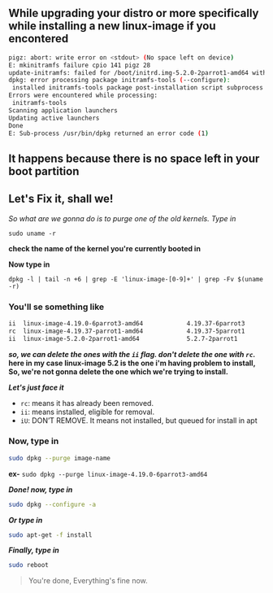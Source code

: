 ## While upgrading your distro or more specifically while installing a new linux-image if you encontered

```bash
pigz: abort: write error on <stdout> (No space left on device)
E: mkinitramfs failure cpio 141 pigz 28
update-initramfs: failed for /boot/initrd.img-5.2.0-2parrot1-amd64 with 1.
dpkg: error processing package initramfs-tools (--configure):
 installed initramfs-tools package post-installation script subprocess returned error exit status 1
Errors were encountered while processing:
 initramfs-tools
Scanning application launchers
Updating active launchers
Done
E: Sub-process /usr/bin/dpkg returned an error code (1)
```
## It happens because there is no space left  in your boot partition

## Let's Fix it, shall we!

*So what are we gonna do is to purge one of the old kernels.*
*Type in*
```
sudo uname -r
```
**check the name of the kernel you're currently booted in**

**Now type in**
```
dpkg -l | tail -n +6 | grep -E 'linux-image-[0-9]+' | grep -Fv $(uname -r)
```
### You'll se something like 

```bash
ii  linux-image-4.19.0-6parrot3-amd64            4.19.37-6parrot3              amd64        Linux 4.19 for 64-bit PCs
rc  linux-image-4.19.37-parrot1-amd64            4.19.37-5parrot1              amd64        Linux 4.19.37 for 64-bit PCs
ii  linux-image-5.2.0-2parrot1-amd64             5.2.7-2parrot1                amd64        Linux 5.2 for 64-bit PCs
```
***so, we can delete the ones with the ``ii`` flag. don't delete the one with ``rc``.***
**here in my case linux-image 5.2 is the one i'm having problem to install,**
**So, we're not gonna delete the one which we're trying to install.**

***Let's just face it***

- ``rc``: means it has already been removed.
- ``ii``: means installed, eligible for removal.
- ``iU``: DON’T REMOVE. It means not installed, but queued for install in apt
    
### Now, type in
```bash
sudo dpkg --purge image-name
```
**ex-** ``sudo dpkg --purge linux-image-4.19.0-6parrot3-amd64``

***Done! now, type in***
```bash
sudo dpkg --configure -a
```
***Or type in***
```bash
sudo apt-get -f install
```
***Finally, type in***
```bash
sudo reboot
```
> You're done, Everything's fine now.
